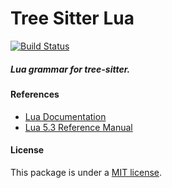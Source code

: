 # Tree Sitter Lua

[![Build Status](https://travis-ci.org/Azganoth/tree-sitter-lua.svg?branch=master)](https://travis-ci.org/Azganoth/tree-sitter-lua)

##### Lua grammar for tree-sitter.

#### References

- [Lua Documentation](https://www.lua.org/docs.html)
- [Lua 5.3 Reference Manual](https://www.lua.org/manual/5.3/)

#### License

This package is under a [MIT license](https://github.com/Azganoth/tree-sitter-lua/blob/master/LICENSE.md).
